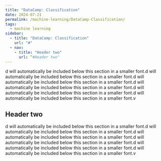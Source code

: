```yaml
---
title: "DataCamp: Classification"
date: 2024-07-21
permalink: /machine-learning/DataCamp-Classification/
tags:
  - machine learning
sidebar:
  - title: "DataCamp: Classification"
    url: "#"
  - nav:
    - title: "Header two"
      url: “#Header two"
---
```


d will automatically be included below this section in a smaller font.d will automatically be included below this section in a smaller font.d will automatically be included below this section in a smaller font.d will automatically be included below this section in a smaller font.d will automatically be included below this section in a smaller font.d will automatically be included below this section in a smaller font.v

## Header two

d will automatically be included below this section in a smaller font.d will automatically be included below this section in a smaller font.d will automatically be included below this section in a smaller font.d will automatically be included below this section in a smaller font.d will automatically be included below this section in a smaller font.d will automatically be included below this section in a smaller font.v